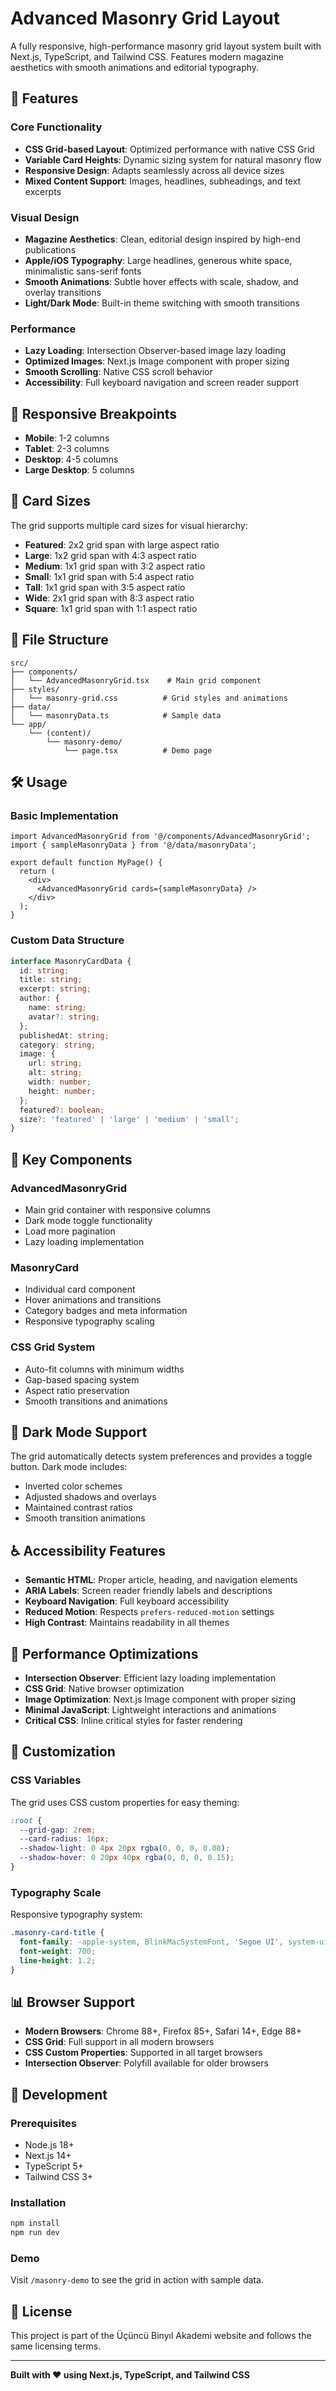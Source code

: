 # Advanced Masonry Grid Layout

A fully responsive, high-performance masonry grid layout system built with Next.js, TypeScript, and Tailwind CSS. Features modern magazine aesthetics with smooth animations and editorial typography.

## 🚀 Features

### Core Functionality
- **CSS Grid-based Layout**: Optimized performance with native CSS Grid
- **Variable Card Heights**: Dynamic sizing system for natural masonry flow
- **Responsive Design**: Adapts seamlessly across all device sizes
- **Mixed Content Support**: Images, headlines, subheadings, and text excerpts

### Visual Design
- **Magazine Aesthetics**: Clean, editorial design inspired by high-end publications
- **Apple/iOS Typography**: Large headlines, generous white space, minimalistic sans-serif fonts
- **Smooth Animations**: Subtle hover effects with scale, shadow, and overlay transitions
- **Light/Dark Mode**: Built-in theme switching with smooth transitions

### Performance
- **Lazy Loading**: Intersection Observer-based image lazy loading
- **Optimized Images**: Next.js Image component with proper sizing
- **Smooth Scrolling**: Native CSS scroll behavior
- **Accessibility**: Full keyboard navigation and screen reader support

## 📱 Responsive Breakpoints

- **Mobile**: 1-2 columns
- **Tablet**: 2-3 columns  
- **Desktop**: 4-5 columns
- **Large Desktop**: 5 columns

## 🎨 Card Sizes

The grid supports multiple card sizes for visual hierarchy:

- **Featured**: 2x2 grid span with large aspect ratio
- **Large**: 1x2 grid span with 4:3 aspect ratio
- **Medium**: 1x1 grid span with 3:2 aspect ratio
- **Small**: 1x1 grid span with 5:4 aspect ratio
- **Tall**: 1x1 grid span with 3:5 aspect ratio
- **Wide**: 2x1 grid span with 8:3 aspect ratio
- **Square**: 1x1 grid span with 1:1 aspect ratio

## 📁 File Structure

```
src/
├── components/
│   └── AdvancedMasonryGrid.tsx    # Main grid component
├── styles/
│   └── masonry-grid.css          # Grid styles and animations
├── data/
│   └── masonryData.ts            # Sample data
└── app/
    └── (content)/
        └── masonry-demo/
            └── page.tsx          # Demo page
```

## 🛠️ Usage

### Basic Implementation

```tsx
import AdvancedMasonryGrid from '@/components/AdvancedMasonryGrid';
import { sampleMasonryData } from '@/data/masonryData';

export default function MyPage() {
  return (
    <div>
      <AdvancedMasonryGrid cards={sampleMasonryData} />
    </div>
  );
}
```

### Custom Data Structure

```typescript
interface MasonryCardData {
  id: string;
  title: string;
  excerpt: string;
  author: {
    name: string;
    avatar?: string;
  };
  publishedAt: string;
  category: string;
  image: {
    url: string;
    alt: string;
    width: number;
    height: number;
  };
  featured?: boolean;
  size?: 'featured' | 'large' | 'medium' | 'small';
}
```

## 🎯 Key Components

### AdvancedMasonryGrid
- Main grid container with responsive columns
- Dark mode toggle functionality
- Load more pagination
- Lazy loading implementation

### MasonryCard
- Individual card component
- Hover animations and transitions
- Category badges and meta information
- Responsive typography scaling

### CSS Grid System
- Auto-fit columns with minimum widths
- Gap-based spacing system
- Aspect ratio preservation
- Smooth transitions and animations

## 🌙 Dark Mode Support

The grid automatically detects system preferences and provides a toggle button. Dark mode includes:

- Inverted color schemes
- Adjusted shadows and overlays
- Maintained contrast ratios
- Smooth transition animations

## ♿ Accessibility Features

- **Semantic HTML**: Proper article, heading, and navigation elements
- **ARIA Labels**: Screen reader friendly labels and descriptions
- **Keyboard Navigation**: Full keyboard accessibility
- **Reduced Motion**: Respects `prefers-reduced-motion` settings
- **High Contrast**: Maintains readability in all themes

## 🚀 Performance Optimizations

- **Intersection Observer**: Efficient lazy loading implementation
- **CSS Grid**: Native browser optimization
- **Image Optimization**: Next.js Image component with proper sizing
- **Minimal JavaScript**: Lightweight interactions and animations
- **Critical CSS**: Inline critical styles for faster rendering

## 🎨 Customization

### CSS Variables
The grid uses CSS custom properties for easy theming:

```css
:root {
  --grid-gap: 2rem;
  --card-radius: 16px;
  --shadow-light: 0 4px 20px rgba(0, 0, 0, 0.08);
  --shadow-hover: 0 20px 40px rgba(0, 0, 0, 0.15);
}
```

### Typography Scale
Responsive typography system:

```css
.masonry-card-title {
  font-family: -apple-system, BlinkMacSystemFont, 'Segoe UI', system-ui, sans-serif;
  font-weight: 700;
  line-height: 1.2;
}
```

## 📊 Browser Support

- **Modern Browsers**: Chrome 88+, Firefox 85+, Safari 14+, Edge 88+
- **CSS Grid**: Full support in all modern browsers
- **CSS Custom Properties**: Supported in all target browsers
- **Intersection Observer**: Polyfill available for older browsers

## 🔧 Development

### Prerequisites
- Node.js 18+
- Next.js 14+
- TypeScript 5+
- Tailwind CSS 3+

### Installation
```bash
npm install
npm run dev
```

### Demo
Visit `/masonry-demo` to see the grid in action with sample data.

## 📝 License

This project is part of the Üçüncü Binyıl Akademi website and follows the same licensing terms.

---

**Built with ❤️ using Next.js, TypeScript, and Tailwind CSS**


